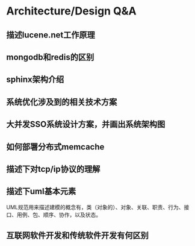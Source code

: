 Architecture/Design Q&A
====

## 描述lucene.net工作原理

## mongodb和redis的区别

## sphinx架构介绍

## 系统优化涉及到的相关技术方案

## 大并发SSO系统设计方案，并画出系统架构图

## 如何部署分布式memcache

## 描述下对tcp/ip协议的理解

## 描述下uml基本元素

UML规范用来描述建模的概念有，类（对象的）、对象、关联、职责、行为、接口、用例、包、顺序、协作，以及状态。

## 互联网软件开发和传统软件开发有何区别





